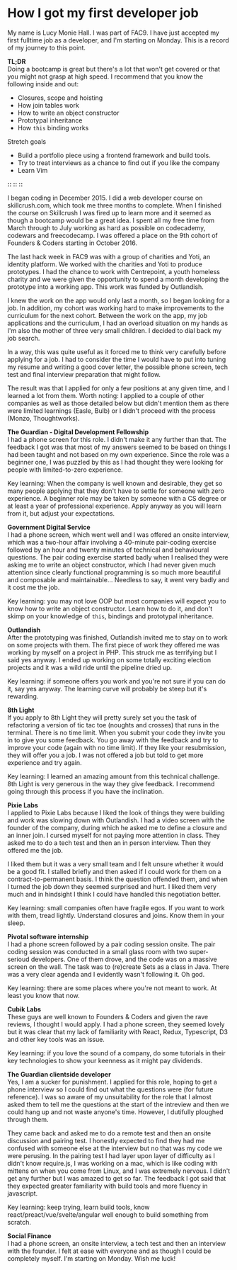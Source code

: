 # How I got my first developer job

My name is Lucy Monie Hall. I was part of FAC9. I have just accepted my first fulltime job as a developer, and I'm starting on Monday. This is a record of my journey to this point.

**TL;DR**  
Doing a bootcamp is great but there's a lot that won't get covered or that you might not grasp at high speed. I recommend that you know the following inside and out:
- Closures, scope and hoisting
- How join tables work
- How to write an object constructor
- Prototypal inheritance
- How `this` binding works

Stretch goals
- Build a portfolio piece using a frontend framework and build tools.
- Try to treat interviews as a chance to find out if you like the company
- Learn Vim

**:: :: ::**  

I began coding in December 2015. I did a web developer course on skillcrush.com, which took me three months to complete. When I finished the course on Skillcrush I was fired up to learn more and it seemed as though a bootcamp would be a great idea. I spent all my free time from March through to July working as hard as possible on codecademy, codewars and freecodecamp. I was offered a place on the 9th cohort of Founders & Coders starting in October 2016.

The last hack week in FAC9 was with a group of charities and Yoti, an identity platform. We worked with the charities and Yoti to produce prototypes. I had the chance to work with Centrepoint, a youth homeless charity and we were given the opportunity to spend a month developing the prototype into a working app. This work was funded by Outlandish.

I knew the work on the app would only last a month, so I began looking for a job. In addition, my cohort was working hard to make improvements to the curriculum for the next cohort. Between the work on the app, my job applications and the curriculum, I had an overload situation on my hands as I'm also the mother of three very small children. I decided to dial back my job search. 

In a way, this was quite useful as it forced me to think very carefully before applying for a job. I had to consider the time I would have to put into tuning my resume and writing a good cover letter, the possible phone screen, tech test and final interview preparation that might follow. 

The result was that I applied for only a few positions at any given time, and I learned a lot from them. Worth noting: I applied to a couple of other companies as well as those detailed below but didn't mention them as there were limited learnings (Easle, Bulb) or I didn't proceed with the process (Monzo, Thoughtworks).

**The Guardian - Digital Development Fellowship**  
I had a phone screen for this role. I didn't make it any further than that. The feedback I got was that most of my answers seemed to be based on things I had been taught and not based on my own experience. Since the role was a beginner one, I was puzzled by this as I had thought they were looking for people with limited-to-zero experience. 

Key learning: When the company is well known and desirable, they get so many people applying that they don't have to settle for someone with zero experience. A beginner role may be taken by someone with a CS degree or at least a year of professional experience. Apply anyway as you will learn from it, but adjust your expectations.

**Government Digital Service**  
I had a phone screen, which went well and I was offered an onsite interview, which was a two-hour affair involving a 40-minute pair-coding exercise followed by an hour and twenty minutes of technical and behavioural questions. The pair coding exercise started badly when I realised they were asking me to write an object constructor, which I had never given much attention since clearly functional programming is so much more beautiful and composable and maintainable... Needless to say, it went very badly and it cost me the job.

Key learning: you may not love OOP but most companies will expect you to know how to write an object constructor. Learn how to do it, and don't skimp on your knowledge of `this`, bindings and prototypal inheritance.

**Outlandish**  
After the prototyping was finished, Outlandish invited me to stay on to work on some projects with them. The first piece of work they offered me was working by myself on a project in PHP. This struck me as terrifying but I said yes anyway. I ended up working on some totally exciting election projects and it was a wild ride until the pipeline dried up. 

Key learning: if someone offers you work and you're not sure if you can do it, say yes anyway. The learning curve will probably be steep but it's rewarding.

**8th Light**  
If you apply to 8th Light they will pretty surely set you the task of refactoring a version of tic tac toe (noughts and crosses) that runs in the terminal. There is no time limit. When you submit your code they invite you in to give you some feedback. You go away with the feedback and try to improve your code (again with no time limit). If they like your resubmission, they will offer you a job. I was not offered a job but told to get more experience and try again.

Key learning: I learned an amazing amount from this technical challenge. 8th Light is very generous in the way they give feedback. I recommend going through this process if you have the inclination. 

**Pixie Labs**  
I applied to Pixie Labs because I liked the look of things they were building and work was slowing down with Outlandish. I had a video screen with the founder of the company, during which he asked me to define a closure and an inner join. I cursed myself for not paying more attention in class. They asked me to do a tech test and then an in person interview. Then they offered me the job. 

I liked them but it was a very small team and I felt unsure whether it would be a good fit. I stalled briefly and then asked if I could work for them on a contract-to-permanent basis. I think the question offended them, and when I turned the job down they seemed surprised and hurt. I liked them very much and in hindsight I think I could have handled this negotiation better.

Key learning: small companies often have fragile egos. If you want to work with them, tread lightly. Understand closures and joins. Know them in your sleep.

**Pivotal software internship**  
I had a phone screen followed by a pair coding session onsite. The pair coding session was conducted in a small glass room with two super-serioud developers. One of them drove, and the code was on a massive screen on the wall. The task was to (re)create Sets as a class in Java. There was a very clear agenda and I evidently wasn't following it. Oh god.

Key learning: there are some places where you're not meant to work. At least you know that now.

**Cubik Labs**  
These guys are well known to Founders & Coders and given the rave reviews, I thought I would apply. I had a phone screen, they seemed lovely but it was clear that my lack of familiarity with React, Redux, Typescript, D3 and other key tools was an issue. 

Key learning: if you love the sound of a company, do some tutorials in their key technologies to show your keenness as it might pay dividends.

**The Guardian clientside developer**  
Yes, I am a sucker for punishment. I applied for this role, hoping to get a phone interview so I could find out what the questions were (for future reference). I was so aware of my unsuitability for the role that I almost asked them to tell me the questions at the start of the intreview and then we could hang up and not waste anyone's time. However, I dutifully ploughed through them. 

They came back and asked me to do a remote test and then an onsite discussion and pairing test. I honestly expected to find they had me confused with someone else at the interview but no that was my code we were perusing. In the pairing test I had layer upon layer of difficulty as I didn't know require.js, I was working on a mac, which is like coding with mittens on when you come from Linux, and I was extremely nervous. I didn't get any further but I was amazed to get so far. The feedback I got said that they expected greater familiarity with build tools and more fluency in javascript.

Key learning: keep trying, learn build tools, know react/preact/vue/svelte/angular well enough to build something from scratch.

**Social Finance**  
I had a phone screen, an onsite interview, a tech test and then an interview with the founder. I felt at ease with everyone and as though I could be completely myself. I'm starting on Monday. Wish me luck!

